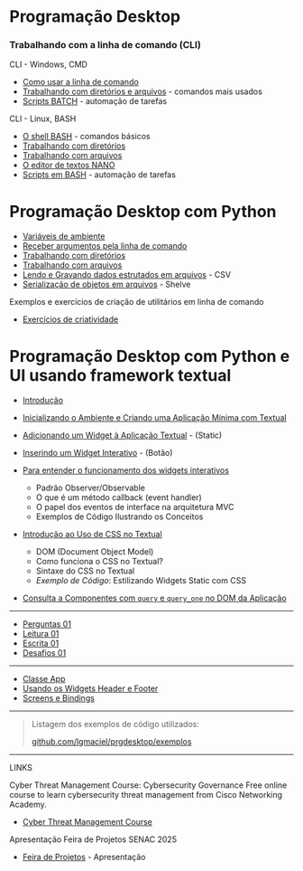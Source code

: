 # Programação Desktop

### Trabalhando com a linha de comando (CLI)

CLI - Windows, CMD
- [Como usar a linha de comando](cmd/cmd00.md)
- [Trabalhando com diretórios e arquivos](cmd/cmd_windows_comandos.md) - comandos mais usados
- [Scripts BATCH](cmd/batch.md) - automação de tarefas

CLI - Linux, BASH

- [O shell BASH](bash/BASH-00-shell.md) - comandos básicos
- [Trabalhando com diretórios](bash/BASH-01-diretorios.md)
- [Trabalhando com arquivos](bash/BASH-02-arquivos.md)
- [O editor de textos NANO](NANO-editor-de-textos.md)
- [Scripts em BASH](bash/BASH-03-scripts.md) - automação de tarefas

# Programação Desktop com Python

- [Variáveis de ambiente](variaveis-de-ambiente.md)
- [Receber argumentos pela linha de comando](argumentos-cli.md)
- [Trabalhando com diretórios](trabalhar-com-diretorios.md)
- [Trabalhando com arquivos](trabalhar-com-arquivos.md)
- [Lendo e Gravando dados estrutados em arquivos](dados-em-arquivos.md) - CSV
- [Serialização de objetos em arquivos](serializacao-com-shelve.md) - Shelve

Exemplos e exercícios de criação de utilitários em linha de comando

- [Exercícios de criatividade](ex-app-desk-01.md)

# Programação Desktop com Python e UI usando framework textual

- [Introdução](introducao.md)
- [Inicializando o Ambiente e Criando uma Aplicação Mínima com Textual](inicializacao.md)
- [Adicionando um Widget à Aplicação Textual](adicionar-widget.md) - (Static)
- [Inserindo um Widget Interativo](widget-interativo.md) - (Botão)
- [Para entender o funcionamento dos widgets interativos](mvc-e-padroes.md)
    - Padrão Observer/Observable 
    - O que é um método callback (event handler)
    - O papel dos eventos de interface na arquitetura MVC
    - Exemplos de Código Ilustrando os Conceitos
- [Introdução ao Uso de CSS no Textual](intro-css-textual.md)
    - DOM (Document Object Model)
    - Como funciona o CSS no Textual?
    - Sintaxe do CSS no Textual
    - *Exemplo de Código*: Estilizando Widgets Static com CSS

- [Consulta a Componentes com `query` e `query_one` no DOM da Aplicação](consulta-DOM.md)

---

- [Perguntas 01](ex-perguntas-01.md)
- [Leitura 01](ex-leitura-01.md)
- [Escrita 01](ex-escrita-01.md)
- [Desafios 01](ex-desafios-01.md)

--- 

- [Classe App](classe-app.md)
- [Usando os Widgets Header e Footer](widgets-header-footer.md)
- [Screens e Bindings](screens-e-bindings.md)

---
> Listagem dos exemplos de código utilizados:
> 
> [github.com/lgmaciel/prgdesktop/exemplos](https://github.com/lgmaciel/prgdesktop/tree/main/exemplos)


---

LINKS

Cyber Threat Management Course: Cybersecurity Governance
Free online course to learn cybersecurity threat management from Cisco Networking Academy.

- [Cyber Threat Management Course](https://www.netacad.com/courses/cyber-threat-management?courseLang=pt-BR&instance_id=d2ca3196-fc27-4252-b036-3b14e9e20b8e)


Apresentação Feira de Projetos SENAC 2025
- [Feira de Projetos](FEIRA-DE-PROJETOS-2025.pdf) - Apresentação
